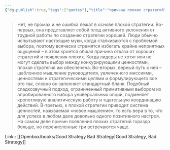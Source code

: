 ```yaml
---
{"dg-publish":true,"tags":["quotes"],"title":"причины плохих стратегий","date":"2022-06-22T10:37:14+03:00","modified_at":"2024-09-19T10:03:25+03:00","aliases":"причины плохих стратегий","dg-path":"/quotes/202206221037.md","permalink":"/quotes/202206221037/","dgPassFrontmatter":true}
---
```



> Нет, не промах и не ошибка лежат в основе плохой стратегии. Во-первых, она представляет собой плод активного уклонения от трудной работы по созданию стратегии хорошей. Люди обычно испытывают настоящие муки, когда сталкиваются с проблемой выбора, поэтому всячески стремятся избегать крайне неприятных ощущений – в этом кроется общая причина отказа от хороших стратегий и появления плохих. Когда лидеры не хотят или не могут сделать выбор между конкурирующими ценностями, плохая стратегия им обеспечена. Во-вторых, верный путь к ней – шаблонное мышление руководителя, увлеченного миссиями, ценностями и стратегическими целями и формулирующего все это так, словно он заполняет стандартный бланк. Подобный сладкозвучный подход, ограниченный примитивным выбором из апробированного набора универсальных опций, подменяет кропотливую аналитическую работу и тщательную координацию действий. В-третьих, к плохой стратегии приводит система ценностей, называемая «новое мышление», то есть вера в то, что для успеха в любом деле довольно одного позитивного настроя. На самом деле причин появления плохих стратегий гораздо больше, но перечисленные три встречаются чаще.

Link:: [[Openbox/books/Good Strategy Bad Strategy\|Good Strategy, Bad Strategy]]
